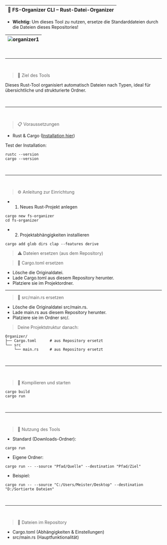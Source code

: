 |📌 FS-Organizer CLI – Rust-Datei-Organizer|
|---|

-  **Wichtig:** Um dieses Tool zu nutzen, ersetze die Standarddateien durch die Dateien dieses Repositories!

|![organizer1](https://github.com/user-attachments/assets/a6e77187-a3a5-4390-b9ac-0c58f6fbbf44)|
|---|

<br>

---

<br>

> 🚩 Ziel des Tools

Dieses Rust-Tool organisiert automatisch Dateien nach Typen, ideal für übersichtliche und strukturierte Ordner.

<br>

---

<br>

>📋 Voraussetzungen

- Rust & Cargo ([Installation hier](https://rustup.rs/))

Test der Installation:

```yarn
rustc --version
cargo --version
```

<br>

---

<br>

>⚙️ Anleitung zur Einrichtung
  - 1. Neues Rust-Projekt anlegen
   
```yarn
cargo new fs-organizer
cd fs-organizer
```

- 2. Projektabhängigkeiten installieren
 
```yarn
cargo add glob dirs clap --features derive
```

>⚠️ Dateien ersetzen (aus dem Repository)

>🔹 Cargo.toml ersetzen

- Lösche die Originaldatei.
- Lade Cargo.toml aus diesem Repository herunter.
- Platziere sie im Projektordner.

---

>🔹 src/main.rs ersetzen

- Lösche die Originaldatei src/main.rs.
- Lade main.rs aus diesem Repository herunter.
- Platziere sie im Ordner src/.

> Deine Projektstruktur danach:

```yarn
Organizer/
├── Cargo.toml      # aus Repository ersetzt
└── src
    └── main.rs     # aus Repository ersetzt
```

<br>

---

<br>

> 🚀 Kompilieren und starten

```yarn
cargo build
cargo run
```

<br>

---

<br>

> 📌 Nutzung des Tools
- Standard (Downloads-Ordner):

```yarn
cargo run
```

- Eigene Ordner:

```yarn
cargo run -- --source "Pfad/Quelle" --destination "Pfad/Ziel"
```

- Beispiel:

```yarn
cargo run -- --source "C:/Users/Meister/Desktop" --destination "D:/Sortierte Dateien"
```

<br>

---

<br>

> 📂 Dateien im Repository
- Cargo.toml (Abhängigkeiten & Einstellungen)
- src/main.rs (Hauptfunktionalität)
